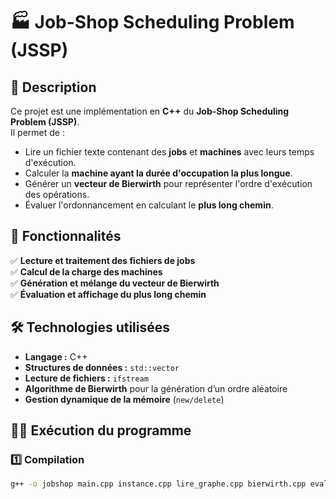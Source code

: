 # 🏭 Job-Shop Scheduling Problem (JSSP)

## 📌 Description
Ce projet est une implémentation en **C++** du **Job-Shop Scheduling Problem (JSSP)**.  
Il permet de :
- Lire un fichier texte contenant des **jobs** et **machines** avec leurs temps d'exécution.
- Calculer la **machine ayant la durée d'occupation la plus longue**.
- Générer un **vecteur de Bierwirth** pour représenter l'ordre d'exécution des opérations.
- Évaluer l'ordonnancement en calculant le **plus long chemin**.


## 🚀 Fonctionnalités
✅ **Lecture et traitement des fichiers de jobs**  
✅ **Calcul de la charge des machines**  
✅ **Génération et mélange du vecteur de Bierwirth**  
✅ **Évaluation et affichage du plus long chemin**  

## 🛠 Technologies utilisées
- **Langage :** C++  
- **Structures de données :** `std::vector`  
- **Lecture de fichiers :** `ifstream`  
- **Algorithme de Bierwirth** pour la génération d’un ordre aléatoire  
- **Gestion dynamique de la mémoire** (`new/delete`)  

## 🏃‍♂️ Exécution du programme
### 1️⃣ Compilation
```sh
g++ -o jobshop main.cpp instance.cpp lire_graphe.cpp bierwirth.cpp evaluer.cpp -std=c++11
